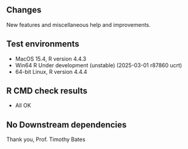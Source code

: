 ## Changes
New features and miscellaneous help and improvements.

## Test environments
* MacOS 15.4, R version 4.4.3
* Win64 R Under development (unstable) (2025-03-01 r87860 ucrt)
* 64-bit Linux, R version 4.4.4

## R CMD check results
* All OK

## No Downstream dependencies

Thank you,
Prof. Timothy Bates